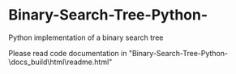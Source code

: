 # Binary-Search-Tree-Python-
Python implementation of a binary search tree

Please read code documentation in "Binary-Search-Tree-Python-\docs\_build\html\readme.html"